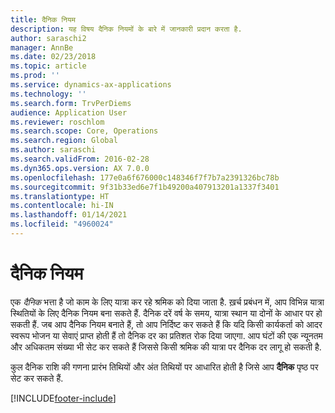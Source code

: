 ```yaml
---
title: दैनिक नियम
description: यह विषय दैनिक नियमों के बारे में जानकारी प्रदान करता है.
author: saraschi2
manager: AnnBe
ms.date: 02/23/2018
ms.topic: article
ms.prod: ''
ms.service: dynamics-ax-applications
ms.technology: ''
ms.search.form: TrvPerDiems
audience: Application User
ms.reviewer: roschlom
ms.search.scope: Core, Operations
ms.search.region: Global
ms.author: saraschi
ms.search.validFrom: 2016-02-28
ms.dyn365.ops.version: AX 7.0.0
ms.openlocfilehash: 177e0a6f676000c148346f7f7b7a2391326bc78b
ms.sourcegitcommit: 9f31b33ed6e7f1b49200a407913201a1337f3401
ms.translationtype: HT
ms.contentlocale: hi-IN
ms.lasthandoff: 01/14/2021
ms.locfileid: "4960024"
---
```

# <a name="per-diem-rules"></a>दैनिक नियम

एक *दैनिक* भत्ता है जो काम के लिए यात्रा कर रहे श्रमिक को दिया जाता है. ख़र्च प्रबंधन में, आप विभिन्न यात्रा स्थितियों के लिए दैनिक नियम बना सकते हैं. दैनिक दरें वर्ष के समय, यात्रा स्थान या दोनों के आधार पर हो सकती हैं. जब आप दैनिक नियम बनाते हैं, तो आप निर्दिष्ट कर सकते हैं कि यदि किसी कार्यकर्ता को आदर स्वरूप भोजन या सेवाएं प्राप्त होती हैं तो दैनिक दर का प्रतिशत रोक दिया जाएगा. आप घंटों की एक न्यूनतम और अधिकतम संख्या भी सेट कर सकते हैं जिससे किसी श्रमिक की यात्रा पर दैनिक दर लागू हो सकती है.

कुल दैनिक राशि की गणना प्रारंभ तिथियों और अंत तिथियों पर आधारित होती है जिसे आप **दैनिक** पृष्ठ पर सेट कर सकते हैं.


[!INCLUDE[footer-include](../includes/footer-banner.md)]